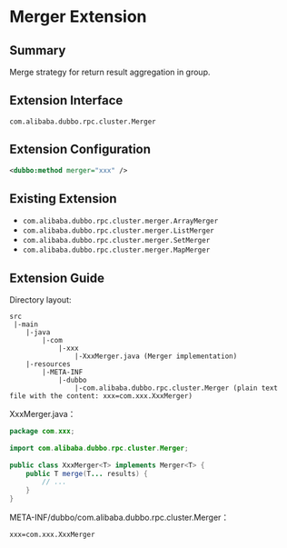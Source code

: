 # Merger Extension

## Summary

Merge strategy for return result aggregation in group.

## Extension Interface

`com.alibaba.dubbo.rpc.cluster.Merger`

## Extension Configuration

```xml
<dubbo:method merger="xxx" />
```

## Existing Extension

* `com.alibaba.dubbo.rpc.cluster.merger.ArrayMerger`
* `com.alibaba.dubbo.rpc.cluster.merger.ListMerger`
* `com.alibaba.dubbo.rpc.cluster.merger.SetMerger`
* `com.alibaba.dubbo.rpc.cluster.merger.MapMerger`

## Extension Guide

Directory layout:

```
src
 |-main
    |-java
        |-com
            |-xxx
                |-XxxMerger.java (Merger implementation)
    |-resources
        |-META-INF
            |-dubbo
                |-com.alibaba.dubbo.rpc.cluster.Merger (plain text file with the content: xxx=com.xxx.XxxMerger)
```

XxxMerger.java：

```java
package com.xxx;
 
import com.alibaba.dubbo.rpc.cluster.Merger;
 
public class XxxMerger<T> implements Merger<T> {
    public T merge(T... results) {
        // ...
    }
}
```

META-INF/dubbo/com.alibaba.dubbo.rpc.cluster.Merger：

```properties
xxx=com.xxx.XxxMerger
```

